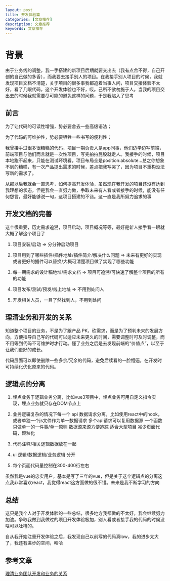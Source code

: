 ```yaml
---
layout: post
title: 开发体验篇
categories: [文章推荐]
description: 文章推荐
keywords: 文章推荐 
---
```


# 背景
由于业务线的调整，我一手搭建的新项目后期就要交出去（我有点舍不得，自己开创的自己做的多香），而我要去接手别人的项目。在我接手别人项目的时候，我就发现项目文档不清楚，关于项目的很多事我都追着当事人问，项目交接体验不太好，看了几眼代码，这个开发体验也不好，哎。己所不欲勿施于人。当我的项目交出去的时候我就需要尽可能的避免这样的问题，于是我陷入了思考

## 前言
为了让代码的可读性增强，势必要舍去一些高级语法；

为了代码的可维护性，势必要牺牲一些书写的便利性；

我曾接手过很多很糟糕的代码，项目一期负责人是app同事，他们边学边写前端，前端项目与他们而言就是一次性项目，写完拍拍屁股就走人。我接手的时候，项目本地跑不起来，只能在测试环境看，项目布局全是position:absolute...总之你想象不到的糟糕，有一次产品提出需求的时候，差点把我写哭了，因为项目不重构没法写新的需求了。

从那以后我就会一直思考，如何提高开发体验，虽然现在我开发的项目还没有达到我理想的状态，但是我会一直努力做，争取未来有人看或者接手的时候，能没有任何怨言，最好能够说一句，这项目搭建的不错。这一直是我所努力追求的事

## 开发文档的完善
这个很重要，历史需求追溯，项目启动，项目概况等等，最好是新人接手看一眼就大概了解这个项目了

1. 项目安装/启动 => 分分钟启动项目

2. 项目用到了哪些插件/插件地址/插件简介/解决什么问题 => 未来有更好的实现或者更好的插件可以替换/大概可清楚项目做了实现了哪些功能

3. 每一期需求的设计稿地址/需求文档 => 项目可追溯/可快速了解整个项目的所有的功能

4. 项目发布/测试/预发/线上地址 => 不用到处问人

6. 开发相关人员，一目了然找到人，不用到处问


##  理清业务和开发的关系
知道整个项目的业务，不是为了跟产品 PK，砍需求，而是为了预判未来的发展方向，方便指导自己写的代码可以适应未来更久的时间，需要调整时可及时调整，而不用等到代码不可维护时才行动。懂了业务之后是去发现前端的“价值点”，以至于让我们更好的成长。

代码层面可以即使删除一些多余/冗余的代码，避免后续看的一脸懵逼，在开发时可持续化优化原来的代码。

## 逻辑点的分离
1. 埋点业务于逻辑业务分离，比如vue3项目中，埋点业务可用自定义指令实现，埋点业务就只存在DOM节点上 

2. 业务逻辑复杂的情况下每一个 api 数据请求分离，比如使用react中的hook，或者单独一个js文件作为单一数据请求
    多个api请求可以复用数据源
    一个函数只做单一的一件事/单一原则
    数据源来源方便追踪
    适合大型项目
    减少页面代码，颗粒化

3. 代码注释/相关逻辑数据放在一起

4. ui 逻辑/数据逻辑/业务逻辑 分开

5. 每个页面代码量控制在300-400行左右

虽然我是vue的忠实用户，基本是写了三年的vue，但是关于这个逻辑点的分离这点我非常喜欢react，我觉得react这方面做的很不错。未来是我不断学习的方向
## 总结
这只是我个人对于开发体验的一些总结，很多地方我都做的不太好，我会继续努力加油。争取我做到我做过的项目开发体验极加，别人看或者接手我的代码的时候没啥可以吐槽的。

自从我开始注重开发体验之后，我发现自己以前写的代码真low，我的进步太大了，我还有进步的空间，哈哈

## 参考文章
[理清业务团队开发和业务的关系](https://mp.weixin.qq.com/s/8e-bz3ECMthTWSv-TibMWg)
